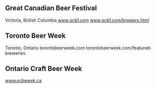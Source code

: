 

## Great Canadian Beer Festival

  Victoria, British Columbia
  www.gcbf.com
  www.gcbf.com/brewers.html


## Toronto Beer Week

   Toronto, Ontario
   torontobeerweek.com
   torontobeerweek.com/featured-breweries


## Ontario Craft Beer Week

   www.ocbweek.ca




